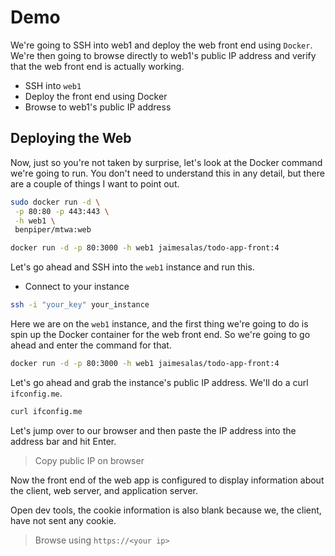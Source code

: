 # Demo

We're going to SSH into web1 and deploy the web front end using `Docker`. We're then going to browse directly to web1's public IP address and verify that the web front end is actually working. 

- SSH into `web1`
- Deploy the front end using Docker
- Browse to web1's public IP address

## Deploying the Web

Now, just so you're not taken by surprise, let's look at the Docker command we're going to run. You don't need to understand this in any detail, but there are a couple of things I want to point out. 

```bash
sudo docker run -d \
 -p 80:80 -p 443:443 \
 -h web1 \
 benpiper/mtwa:web
```

```bash
docker run -d -p 80:3000 -h web1 jaimesalas/todo-app-front:4
```

Let's go ahead and SSH into the `web1` instance and run this. 

- Connect to your instance

```bash
ssh -i "your_key" your_instance
```

Here we are on the `web1` instance, and the first thing we're going to do is spin up the Docker container for the web front end. So we're going to go ahead and enter the command for that. 

```bash
docker run -d -p 80:3000 -h web1 jaimesalas/todo-app-front:4
```

Let's go ahead and grab the instance's public IP address. We'll do a curl `ifconfig.me`.

```bash
curl ifconfig.me
```

Let's jump over to our browser and then paste the IP address into the address bar and hit Enter. 

> Copy public IP on browser

Now the front end of the web app is configured to display information about the client, web server, and application server. 

Open dev tools, the cookie information is also blank because we, the client, have not sent any cookie.

> Browse using `https://<your ip>`
